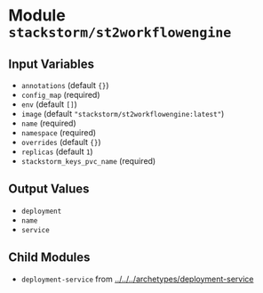 
# Module `stackstorm/st2workflowengine`

## Input Variables
* `annotations` (default `{}`)
* `config_map` (required)
* `env` (default `[]`)
* `image` (default `"stackstorm/st2workflowengine:latest"`)
* `name` (required)
* `namespace` (required)
* `overrides` (default `{}`)
* `replicas` (default `1`)
* `stackstorm_keys_pvc_name` (required)

## Output Values
* `deployment`
* `name`
* `service`

## Child Modules
* `deployment-service` from [../../../archetypes/deployment-service](../../../archetypes/deployment-service)


